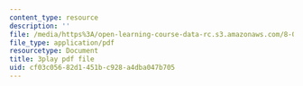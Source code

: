 ```yaml
---
content_type: resource
description: ''
file: /media/https%3A/open-learning-course-data-rc.s3.amazonaws.com/8-01sc-classical-mechanics-fall-2016/cf03c05682d1451bc928a4dba047b705_1BU28txGAFI.pdf
file_type: application/pdf
resourcetype: Document
title: 3play pdf file
uid: cf03c056-82d1-451b-c928-a4dba047b705
---
```

